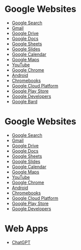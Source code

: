 <!DOCTYPE html>
<html lang="en">
<head>
  <meta charset="UTF-8">
  <meta name="viewport" content="width=device-width, initial-scale=1.0">
  <title>Google Websites</title>
</head>
<body>
  <h1>Google Websites</h1>
  <ul>
    <li><a href="https://www.google.com/">Google Search</a></li>
    <li><a href="https://mail.google.com/">Gmail</a></li>
    <li><a href="https://drive.google.com/">Google Drive</a></li>
    <li><a href="https://docs.google.com/">Google Docs</a></li>
    <li><a href="https://sheets.google.com/">Google Sheets</a></li>
    <li><a href="https://slides.google.com/">Google Slides</a></li>
    <li><a href="https://calendar.google.com/">Google Calendar</a></li>
    <li><a href="https://maps.google.com/">Google Maps</a></li>
    <li><a href="https://youtube.com/">YouTube</a></li>
    <li><a href="https://chrome.google.com/">Google Chrome</a></li>
    <li><a href="https://android.com/">Android</a></li>
    <li><a href="https://chromebooks.google.com/">Chromebooks</a></li>
    <li><a href="https://cloud.google.com/">Google Cloud Platform</a></li>
    <li><a href="https://play.google.com/">Google Play Store</a></li>
    <li><a href="https://developers.google.com/">Google Developers</a></li>
    <li><a href="https://bard.google.com/">Google Bard</a></li>
  </ul>
</body>
</html>

<!DOCTYPE html>
<html lang="en">
<head>
  <meta charset="UTF-8">
  <meta name="viewport" content="width=device-width, initial-scale=1.0">
  <title>Google Websites</title>
  <link rel="stylesheet" href="https://cdnjs.cloudflare.com/ajax/libs/font-awesome/5.7.2/css/all.min.css">
</head>
<body>
  <h1>Google Websites</h1>
  <ul>
    <li><a href="https://www.google.com/" target="_blank"><i class="fa fa-globe"></i> Google Search</a></li>
    <li><a href="https://mail.google.com/" target="_blank"><i class="fa fa-envelope"></i> Gmail</a></li>
    <li><a href="https://drive.google.com/" target="_blank"><i class="fa fa-cloud"></i> Google Drive</a></li>
    <li><a href="https://docs.google.com/" target="_blank"><i class="fa fa-file-text"></i> Google Docs</a></li>
    <li><a href="https://sheets.google.com/" target="_blank"><i class="fa fa-table"></i> Google Sheets</a></li>
    <li><a href="https://slides.google.com/" target="_blank"><i class="fa fa-slideshare"></i> Google Slides</a></li>
    <li><a href="https://calendar.google.com/" target="_blank"><i class="fa fa-calendar"></i> Google Calendar</a></li>
    <li><a href="https://maps.google.com/" target="_blank"><i class="fa fa-map-marker"></i> Google Maps</a></li>
    <li><a href="https://youtube.com/" target="_blank"><i class="fa fa-youtube"></i> YouTube</a></li>
    <li><a href="https://chrome.google.com/" target="_blank"><i class="fa fa-chrome"></i> Google Chrome</a></li>
    <li><a href="https://android.com/" target="_blank"><i class="fa fa-android"></i> Android</a></li>
    <li><a href="https://chromebooks.google.com/" target="_blank"><i class="fa fa-laptop"></i> Chromebooks</a></li>
    <li><a href="https://cloud.google.com/" target="_blank"><i class="fa fa-cloud"></i> Google Cloud Platform</a></li>
    <li><a href="https://play.google.com/" target="_blank"><i class="fa fa-android"></i> Google Play Store</a></li>
    <li><a href="https://developers.google.com/" target="_blank"><i class="fa fa-code"></i> Google Developers</a></li>
  </ul>
</body>
</html>


<!DOCTYPE html>
<html lang="en">
<head>
  <meta charset="UTF-8">
  <meta name="viewport" content="width=device-width, initial-scale=1.0">
  <title>Web Apps</title>
</head>
<body>
  <h1>Web Apps</h1>
  <ul>
  <li><a href="https://chat.openai.com/">ChatGPT</a></li>
